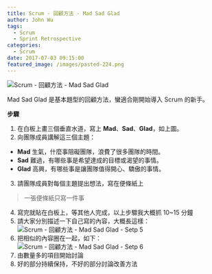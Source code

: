 ```yaml
---
title: Scrum - 回顧方法 - Mad Sad Glad
author: John Wu
tags:
  - Scrum
  - Sprint Retrospective
categories:
  - Scrum
date: 2017-07-03 09:15:00
featured_image: /images/pasted-224.png
---
```

![Scrum - 回顧方法 - Mad Sad Glad](/images/pasted-224.png)

Mad Sad Glad 是基本題型的回顧方法，蠻適合剛開始導入 Scrum 的新手。  

<!-- more -->

**步驟**

1. 在白板上畫三個垂直水道，寫上 **Mad**、**Sad**、**Glad**，如上圖。  
2. 向團隊成員講解這三個主題：
 * **Mad** 生氣，什麼事阻礙團隊，浪費了很多團隊的時間。  
 * **Sad** 難過，有哪些事是希望達成的目標或渴望的事情。  
 * **Glad** 高興，有哪些事是讓團隊值得開心、驕傲的事情。  
3. 請團隊成員對每個主題提出想法，寫在便條紙上  
 > 一張便條紙只寫一件事  
4. 寫完就貼在白板上，等其他人完成，以上步驟我大概抓 10~15 分鐘  
5. 請大家分別描述一下自己寫的內容，大概長這樣： 
![Scrum - 回顧方法 - Mad Sad Glad - Setp 5](/images/pasted-225.png)
6. 把相似的內容圈在一起，如下：  
![Scrum - 回顧方法 - Mad Sad Glad - Setp 6](/images/pasted-226.png)
7. 由數量多的項目開始討論  
8. 好的部分持續保持，不好的部分討論改善方法  